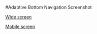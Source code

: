 #Adaptive Bottom Navigation Screenshot


[Wide screen](adaptive_bottom_navigation/1.png)

[Mobile screen](adaptive_bottom_navigation/2.png)
